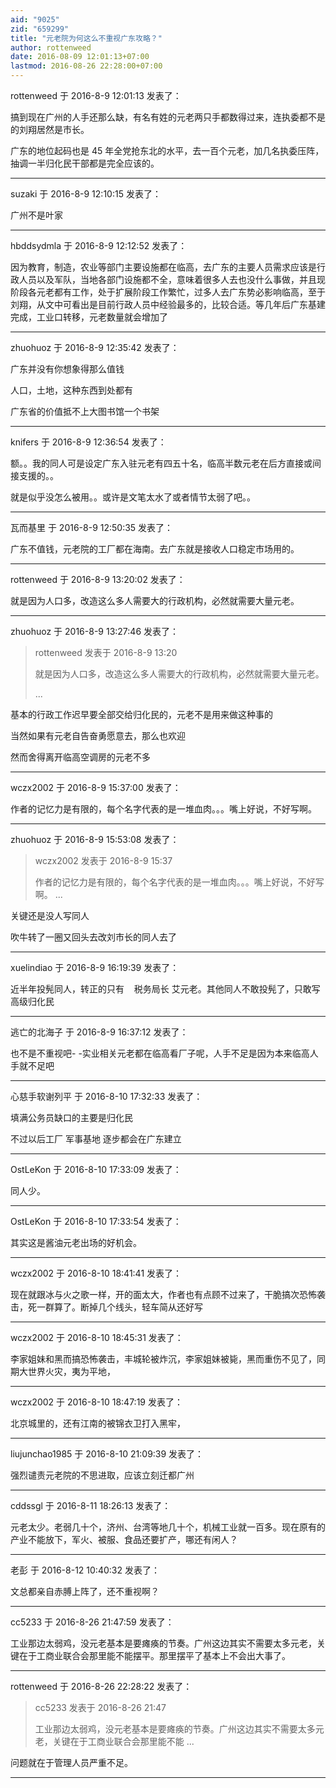 ```yaml
---
aid: "9025"
zid: "659299"
title: "元老院为何这么不重视广东攻略？"
author: rottenweed
date: 2016-08-09 12:01:13+07:00
lastmod: 2016-08-26 22:28:00+07:00
---
```


rottenweed 于 2016-8-9 12:01:13 发表了：

搞到现在广州的人手还那么缺，有名有姓的元老两只手都数得过来，连执委都不是的刘翔居然是市长。

广东的地位起码也是 45 年全党抢东北的水平，去一百个元老，加几名执委压阵，抽调一半归化民干部都是完全应该的。

---

suzaki 于 2016-8-9 12:10:15 发表了：

广州不是叶家

---

hbddsydmla 于 2016-8-9 12:12:52 发表了：

因为教育，制造，农业等部门主要设施都在临高，去广东的主要人员需求应该是行政人员以及军队，当地各部门设施都不全，意味着很多人去也没什么事做，并且现阶段各元老都有工作，处于扩展阶段工作繁忙，过多人去广东势必影响临高，至于刘翔，从文中可看出是目前行政人员中经验最多的，比较合适。等几年后广东基建完成，工业口转移，元老数量就会增加了

---

zhuohuoz 于 2016-8-9 12:35:42 发表了：

广东并没有你想象得那么值钱

人口，土地，这种东西到处都有

广东省的价值抵不上大图书馆一个书架

---

knifers 于 2016-8-9 12:36:54 发表了：

额。。我的同人可是设定广东入驻元老有四五十名，临高半数元老在后方直接或间接支援的。。

就是似乎没怎么被用。。或许是文笔太水了或者情节太弱了吧。。

---

瓦而基里 于 2016-8-9 12:50:35 发表了：

广东不值钱，元老院的工厂都在海南。去广东就是接收人口稳定市场用的。

---

rottenweed 于 2016-8-9 13:20:02 发表了：

就是因为人口多，改造这么多人需要大的行政机构，必然就需要大量元老。

---

zhuohuoz 于 2016-8-9 13:27:46 发表了：

> rottenweed 发表于 2016-8-9 13:20
>
> 就是因为人口多，改造这么多人需要大的行政机构，必然就需要大量元老。
>
> ...

基本的行政工作迟早要全部交给归化民的，元老不是用来做这种事的

当然如果有元老自告奋勇愿意去，那么也欢迎

然而舍得离开临高空调房的元老不多

---

wczx2002 于 2016-8-9 15:37:00 发表了：

作者的记忆力是有限的，每个名字代表的是一堆血肉。。。嘴上好说，不好写啊。

---

zhuohuoz 于 2016-8-9 15:53:08 发表了：

> wczx2002 发表于 2016-8-9 15:37
>
> 作者的记忆力是有限的，每个名字代表的是一堆血肉。。。嘴上好说，不好写啊。 ...

关键还是没人写同人

吹牛转了一圈又回头去改刘市长的同人去了

---

xuelindiao 于 2016-8-9 16:19:39 发表了：

近半年投髡同人，转正的只有    税务局长 艾元老。其他同人不敢投髡了，只敢写高级归化民

---

逃亡的北海子 于 2016-8-9 16:37:12 发表了：

也不是不重视吧\- -实业相关元老都在临高看厂子呢，人手不足是因为本来临高人手就不足吧

---

心慈手软谢列平 于 2016-8-10 17:32:33 发表了：

填满公务员缺口的主要是归化民

不过以后工厂 军事基地 逐步都会在广东建立

---

OstLeKon 于 2016-8-10 17:33:09 发表了：

同人少。

---

OstLeKon 于 2016-8-10 17:33:54 发表了：

其实这是酱油元老出场的好机会。

---

wczx2002 于 2016-8-10 18:41:41 发表了：

现在就跟冰与火之歌一样，开的面太大，作者也有点顾不过来了，干脆搞次恐怖袭击，死一群算了。断掉几个线头，轻车简从还好写

---

wczx2002 于 2016-8-10 18:45:31 发表了：

李家姐妹和黑而搞恐怖袭击，丰城轮被炸沉，李家姐妹被毙，黑而重伤不见了，同期大世界火灾，夷为平地，

---

wczx2002 于 2016-8-10 18:47:19 发表了：

北京城里的，还有江南的被锦衣卫打入黑牢，

---

liujunchao1985 于 2016-8-10 21:09:39 发表了：

强烈谴责元老院的不思进取，应该立刻迁都广州

---

cddssgl 于 2016-8-11 18:26:13 发表了：

元老太少。老弱几十个，济州、台湾等地几十个，机械工业就一百多。现在原有的产业不能放下，军火、被服、食品还要扩产，哪还有闲人？

---

老彭 于 2016-8-12 10:40:32 发表了：

文总都亲自赤膊上阵了，还不重视啊？

---

cc5233 于 2016-8-26 21:47:59 发表了：

工业那边太弱鸡，没元老基本是要瘫痪的节奏。广州这边其实不需要太多元老，关键在于工商业联合会那里能不能摆平。那里摆平了基本上不会出大事了。

---

rottenweed 于 2016-8-26 22:28:22 发表了：

> cc5233 发表于 2016-8-26 21:47
>
> 工业那边太弱鸡，没元老基本是要瘫痪的节奏。广州这边其实不需要太多元老，关键在于工商业联合会那里能不能 ...

问题就在于管理人员严重不足。

---
